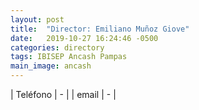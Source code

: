 ```yaml
---
layout: post
title:  "Director: Emiliano Muñoz Giove"
date:   2019-10-27 16:24:46 -0500
categories: directory
tags: IBISEP Ancash Pampas
main_image: ancash
---
```


| Teléfono  | - |
| email     | - |
